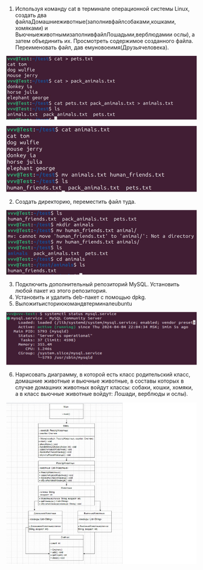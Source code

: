 1. Используя команду cat в терминале операционной системы Linux, создать два файлаДомашниеживотные(заполнивфайлсобаками,кошками, хомяками) и ВьючныеживотнымизаполнивфайлЛошадьми,верблюдамии ослы), а затем объединить их. Просмотреть содержимое созданного файла. Переименовать файл, дав емуновоеимя(Друзьячеловека).

![Задание 1](https://github.com/VVV-Devastator/Attestation/blob/main/im.jpg)

![Задание 1](https://github.com/VVV-Devastator/Attestation/blob/main/im1.jpg)

2. Создать директорию, переместить файл туда.


![Задание 2](https://github.com/VVV-Devastator/Attestation/blob/main/im2.jpg)


3. Подключить дополнительный репозиторий MySQL. Установить любой пакет из этого репозитория.
4. Установить и удалить deb-пакет с помощью dpkg.
5. Выложитьисториюкомандвтерминалеubuntu

![Задание 3](https://github.com/VVV-Devastator/Attestation/blob/main/im3.jpg)



6. Нарисовать диаграмму, в которой есть класс родительский класс, домашние
животные и вьючные животные, в составы которых в случае домашних
животных войдут классы: собаки, кошки, хомяки, а в класс вьючные животные
войдут: Лошади, верблюды и ослы).


![Задание 6](https://github.com/VVV-Devastator/Attestation/blob/main/im4.jpg)